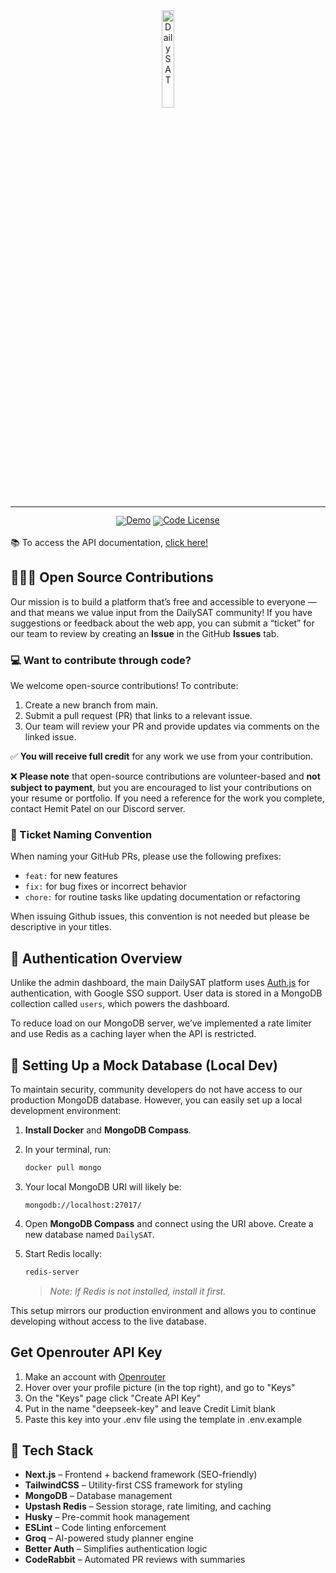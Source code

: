 <div align="center">
  <img src="/public/dailysat.png" width="20%" alt="DailySAT" />
</div>
<hr>
<div align="center" style="line-height: 1;">
  <a href="https://dailysat.org/"><img alt="Demo"
    src="https://img.shields.io/badge/🚀%20Live%20Demo-DailySAT-2F80ED?color=2F80ED&logoColor=white"/></a>
  <a href="LICENSE-CODE"><img alt="Code License"
    src="https://img.shields.io/badge/Code%20License-MIT%202.0-00BFFF?color=00BFFF"/></a>
  <br>
</div>

<br>
📚 To access the API documentation, <a href="https://www.dailysat.org/api-docs">click here!</a>
<br>

## 🧑‍🤝‍🧑 Open Source Contributions

Our mission is to build a platform that’s free and accessible to everyone — and that means we value input from the DailySAT community! If you have suggestions or feedback about the web app, you can submit a “ticket” for our team to review by creating an **Issue** in the GitHub **Issues** tab.

### 💻 Want to contribute through code?

We welcome open-source contributions! To contribute:

1. Create a new branch from main.
2. Submit a pull request (PR) that links to a relevant issue.
3. Our team will review your PR and provide updates via comments on the linked issue.

✅ **You will receive full credit** for any work we use from your contribution.  

❌ **Please note** that open-source contributions are volunteer-based and **not subject to payment**, but you are encouraged to list your contributions on your resume or portfolio. If you need a reference for the work you complete, contact Hemit Patel on our Discord server. 

### 📛 Ticket Naming Convention

When naming your GitHub PRs, please use the following prefixes:

- `feat:` for new features  
- `fix:` for bug fixes or incorrect behavior  
- `chore:` for routine tasks like updating documentation or refactoring

When issuing Github issues, this convention is not needed but please be descriptive in your titles. 

## 🔐 Authentication Overview

Unlike the admin dashboard, the main DailySAT platform uses [Auth.js](https://authjs.dev/) for authentication, with Google SSO support. User data is stored in a MongoDB collection called `users`, which powers the dashboard.

To reduce load on our MongoDB server, we’ve implemented a rate limiter and use Redis as a caching layer when the API is restricted.

## 🧪 Setting Up a Mock Database (Local Dev)

To maintain security, community developers do not have access to our production MongoDB database. However, you can easily set up a local development environment:

1. **Install Docker** and **MongoDB Compass**.
2. In your terminal, run:

   ```bash
   docker pull mongo
   ```
3. Your local MongoDB URI will likely be:

   ```
   mongodb://localhost:27017/
   ```

4. Open **MongoDB Compass** and connect using the URI above. Create a new database named `DailySAT`.

5. Start Redis locally:

   ```bash
   redis-server
   ```

   > *Note: If Redis is not installed, install it first.*

This setup mirrors our production environment and allows you to continue developing without access to the live database.

## Get Openrouter API Key 

1. Make an account with [Openrouter](https://openrouter.ai/)
2. Hover over your profile picture (in the top right), and go to "Keys"
3. On the "Keys" page click "Create API Key"
4. Put in the name "deepseek-key" and leave Credit Limit blank
5. Paste this key into your .env file using the template in .env.example

## 🧰 Tech Stack

* **Next.js** – Frontend + backend framework (SEO-friendly)
* **TailwindCSS** – Utility-first CSS framework for styling
* **MongoDB** – Database management
* **Upstash Redis** – Session storage, rate limiting, and caching
* **Husky** – Pre-commit hook management
* **ESLint** – Code linting enforcement
* **Groq** – AI-powered study planner engine
* **Better Auth** – Simplifies authentication logic
* **CodeRabbit** – Automated PR reviews with summaries

<br>
<br>
